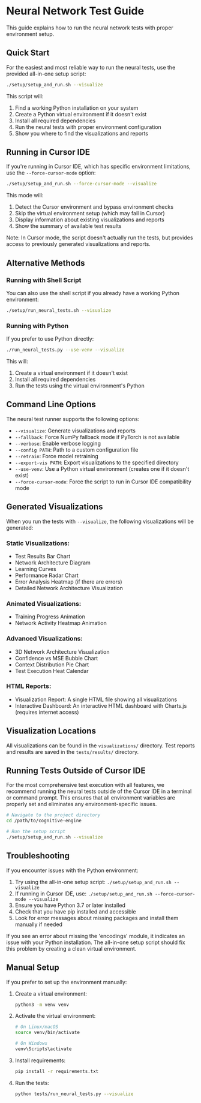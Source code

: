 # Neural Network Test Guide

This guide explains how to run the neural network tests with proper environment setup.

## Quick Start

For the easiest and most reliable way to run the neural tests, use the provided all-in-one setup script:

```bash
./setup/setup_and_run.sh --visualize
```

This script will:
1. Find a working Python installation on your system
2. Create a Python virtual environment if it doesn't exist
3. Install all required dependencies
4. Run the neural tests with proper environment configuration
5. Show you where to find the visualizations and reports

## Running in Cursor IDE

If you're running in Cursor IDE, which has specific environment limitations, use the `--force-cursor-mode` option:

```bash
./setup/setup_and_run.sh --force-cursor-mode --visualize
```

This mode will:
1. Detect the Cursor environment and bypass environment checks
2. Skip the virtual environment setup (which may fail in Cursor)
3. Display information about existing visualizations and reports
4. Show the summary of available test results

Note: In Cursor mode, the script doesn't actually run the tests, but provides access to previously generated visualizations and reports.

## Alternative Methods

### Running with Shell Script

You can also use the shell script if you already have a working Python environment:

```bash
./setup/run_neural_tests.sh --visualize
```

### Running with Python

If you prefer to use Python directly:

```bash
./run_neural_tests.py --use-venv --visualize
```

This will:
1. Create a virtual environment if it doesn't exist
2. Install all required dependencies
3. Run the tests using the virtual environment's Python

## Command Line Options

The neural test runner supports the following options:

- `--visualize`: Generate visualizations and reports
- `--fallback`: Force NumPy fallback mode if PyTorch is not available
- `--verbose`: Enable verbose logging
- `--config PATH`: Path to a custom configuration file
- `--retrain`: Force model retraining
- `--export-vis PATH`: Export visualizations to the specified directory
- `--use-venv`: Use a Python virtual environment (creates one if it doesn't exist)
- `--force-cursor-mode`: Force the script to run in Cursor IDE compatibility mode

## Generated Visualizations

When you run the tests with `--visualize`, the following visualizations will be generated:

### Static Visualizations:
- Test Results Bar Chart
- Network Architecture Diagram
- Learning Curves
- Performance Radar Chart
- Error Analysis Heatmap (if there are errors)
- Detailed Network Architecture Visualization

### Animated Visualizations:
- Training Progress Animation
- Network Activity Heatmap Animation

### Advanced Visualizations:
- 3D Network Architecture Visualization
- Confidence vs MSE Bubble Chart
- Context Distribution Pie Chart
- Test Execution Heat Calendar

### HTML Reports:
- Visualization Report: A single HTML file showing all visualizations
- Interactive Dashboard: An interactive HTML dashboard with Charts.js (requires internet access)

## Visualization Locations

All visualizations can be found in the `visualizations/` directory.
Test reports and results are saved in the `tests/results/` directory.

## Running Tests Outside of Cursor IDE

For the most comprehensive test execution with all features, we recommend running the neural tests outside of the Cursor IDE in a terminal or command prompt. This ensures that all environment variables are properly set and eliminates any environment-specific issues.

```bash
# Navigate to the project directory
cd /path/to/cognitive-engine

# Run the setup script
./setup/setup_and_run.sh --visualize
```

## Troubleshooting

If you encounter issues with the Python environment:

1. Try using the all-in-one setup script: `./setup/setup_and_run.sh --visualize`
2. If running in Cursor IDE, use: `./setup/setup_and_run.sh --force-cursor-mode --visualize`
3. Ensure you have Python 3.7 or later installed
4. Check that you have pip installed and accessible
5. Look for error messages about missing packages and install them manually if needed

If you see an error about missing the 'encodings' module, it indicates an issue with your Python installation. The all-in-one setup script should fix this problem by creating a clean virtual environment.

## Manual Setup

If you prefer to set up the environment manually:

1. Create a virtual environment:
   ```bash
   python3 -m venv venv
   ```

2. Activate the virtual environment:
   ```bash
   # On Linux/macOS
   source venv/bin/activate
   
   # On Windows
   venv\Scripts\activate
   ```

3. Install requirements:
   ```bash
   pip install -r requirements.txt
   ```

4. Run the tests:
   ```bash
   python tests/run_neural_tests.py --visualize
   ``` 